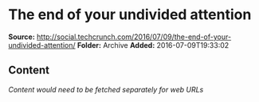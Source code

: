 # The end of your undivided attention

**Source:** http://social.techcrunch.com/2016/07/09/the-end-of-your-undivided-attention/
**Folder:** Archive
**Added:** 2016-07-09T19:33:02




## Content
*Content would need to be fetched separately for web URLs*
